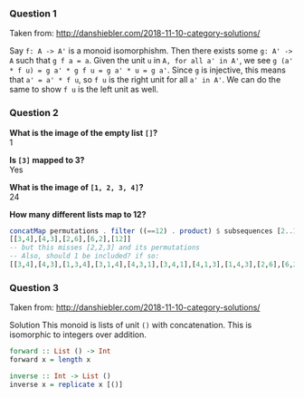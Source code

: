 ### Question 1

Taken from: http://danshiebler.com/2018-11-10-category-solutions/

Say `f: A -> A'` is a monoid isomorphishm. Then there exists some `g: A' -> A` such that `g f a = a`. Given the unit `u` in `A, for all a' in A'`, we see `g (a' * f u) = g a' * g f u = g a' * u = g a'`. Since `g` is injective, this means that `a' = a' * f u`, so `f u` is the right unit for all `a' in A'`. We can do the same to show `f u` is the left unit as well.

### Question 2

**What is the image of the empty list `[]`?** <br>
1

**Is `[3]` mapped to 3?** <br>
Yes

**What is the image of `[1, 2, 3, 4]`?** <br>
24

**How many different lists map to 12?**
```hs
concatMap permutations . filter ((==12) . product) $ subsequences [2..12] -- yields:
[[3,4],[4,3],[2,6],[6,2],[12]]
-- but this misses [2,2,3] and its permutations
-- Also, should 1 be included? if so:
[[3,4],[4,3],[1,3,4],[3,1,4],[4,3,1],[3,4,1],[4,1,3],[1,4,3],[2,6],[6,2],[1,2,6],[2,1,6],[6,2,1],[2,6,1],[6,1,2],[1,6,2],[12],[1,12],[12,1]]
```

### Question 3

Taken from: http://danshiebler.com/2018-11-10-category-solutions/

Solution This monoid is lists of unit `()` with concatenation. This is isomorphic to integers over addition.

```hs
forward :: List () -> Int
forward x = length x

inverse :: Int -> List ()
inverse x = replicate x [()]
```
